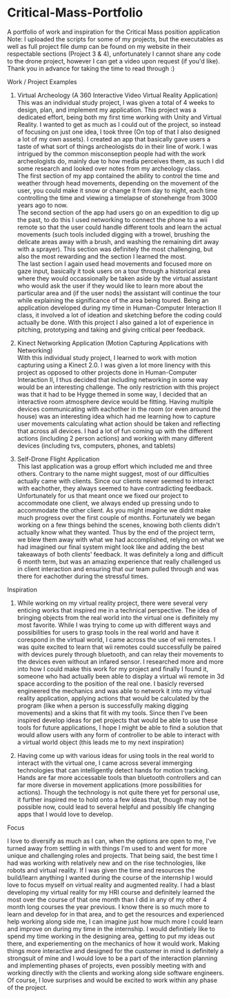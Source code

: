 # Critical-Mass-Portfolio
A portfolio of work and inspiration for the Critical Mass position application
Note: I uploaded the scripts for some of my projects, but the executables as well as full project file dump can be found on my website in their respectable sections (Project 3 & 4), unfortunately I cannot share any code to the drone project, however I can get a video upon request (if you'd like). Thank you in advance for taking the time to read through :)

Work / Project Examples

1. Virtual Archeology (A 360 Interactive Video Virtual Reality Application)<br />
This was an individual study project, I was given a total of 4 weeks to design, plan, and implement my application. This project was a dedicated effort, being both my first time working with Unity and Virtual Reality. I wanted to get as much as I could out of the project, so instead of focusing on just one idea, I took three (On top of that I also designed a lot of my own assets). I created an app that basically gave users a taste of what sort of things archeologists do in their line of work. I was intrigued by the common misconseption people had with the work archeologists do, mainly due to how media perceives them, as such I did some research and looked over notes from my archeology class.<br />
The first section of my app contained the ability to control the time and weather through head movements, depending on the movement of the user, you could make it snow or change it from day to night, each time controlling the time and viewing a timelapse of stonehenge from 3000 years ago to now.<br />
The second section of the app had users go on an expedition to dig up the past, to do this I used networking to connect the phone to a wii remote so that the user could handle different tools and learn the actual movements (such tools included digging with a trowel, brushing the delicate areas away with a brush, and washing the remaining dirt away with a sprayer). This section was definitely the most challenging, but also the most rewarding and the section I learned the most.<br />
The last section I again used head movements and focused more on gaze input, basically it took users on a tour through a historical area where they would occassionally be taken aside by the virtual assistant who would ask the user if they would like to learn more about the particular area and (if the user nods) the assistant will continue the tour while explaining the significance of the area being toured. 
Being an application developed during my time in Human-Computer Interaction II class, it involved a lot of ideation and sketching before the coding could actually be done. With this project I also gained a lot of experience in pitching, prototyping and taking and giving critical peer feedback. 

2. Kinect Networking Application (Motion Capturing Applications with Networking)<br />
With this individual study project, I learned to work with motion capturing using a Kinect 2.0. I was given a lot more linency with this project as opposed to other projects done in Human-Computer Interaction II, I thus decided that including networking in some way would be an interesting challenge. The only restriction with this project was that it had to be Hygge themed in some way, I decided that an interactive room atmosphere device would be fitting. Having multiple devices communicating with eachother in the room (or even around the house) was an interesting idea which had me learning how to capture user movements calculating what action should be taken and reflecting that across all devices. I had a lot of fun coming up with the different actions (including 2 person actions) and working with many different devices (including tvs, computers, phones, and tablets)

3. Self-Drone Flight Application<br />
This last application was a group effort which included me and three others. Contrary to the name might suggest, most of our difficulties actually came with clients. Since our clients never seemed to interact with eachother, they always seemed to have contradicting feedback. Unfortunately for us that meant once we fixed our project to accommodate one client, we always ended up pressing undo to accommodate the other client. As you might imagine we didnt make much progress over the first couple of months. Fortunately we began working on a few things behind the scenes, knowing both clients didn't actually know what they wanted. Thus by the end of the project term, we blew them away with what we had accomplished, relying on what we had imagined our final system might look like and adding the best takeaways of both clients' feedback. It was definitely a long and difficult 6 month term, but was an amazing experience that really challenged us in client interaction and ensuring that our team pulled through and was there for eachother during the stressful times.

Inspiration

1. While working on my virtual reality project, there were several very enticing works that inspired me in a technical perspective. The idea of bringing objects from the real world into the virtual one is definitely my most favorite. While I was trying to come up with different ways and possibilities for users to grasp tools in the real world and have it corespond in the virtual world, I came across the use of wii remotes. I was quite excited to learn that wii remotes could successfully be paired with devices purely through bluetooth, and can relay their movements to the devices even without an infared sensor. I researched more and more into how I could make this work for my project and finally I found it, someone who had actually been able to display a virtual wii remote in 3d space according to the position of the real one. I basicly reversed engineered the mechanics and was able to network it into my virtual reality application, applying actions that would be calculated by the program (like when a person is successfully making digging movements) and a skins that fit with my tools. Since then I've been inspired develop ideas for pet projects that would be able to use these tools for future applications, I hope I might be able to find a solution that would allow users with any form of controller to be able to interact with a virtual world object (this leads me to my next inspiration)

2. Having come up with various ideas for using tools in the real world to interact with the virtual one, I came across several immerging technologies that can intelligently detect hands for motion tracking. Hands are far more accessable tools than bluetooth controllers and can far more diverse in movement applications (more possibilities for actions). Though the technology is not quite there yet for personal use, it further inspired me to hold onto a few ideas that, though may not be possible now, could lead to several helpful and possibly life changing apps that I would love to develop. 
 
Focus

I love to diversify as much as I can, when the options are open to me, I've turned away from settling in with things I'm used to and went for more unique and challenging roles and projects. That being said, the best time I had was working with relatively new and on the rise technologies, like robots and virtual reality. If I was given the time and resources the build/learn anything I wanted during the course of the internship I would love to focus myself on virtual reality and augmented reality. I had a blast developing my virtual reality for my HRI course and definitely learned the most over the course of that one month than I did in any of my other 4 month long courses the year previous. I know there is so much more to learn and develop for in that area, and to get the resources and experienced help working along side me, I can imagine just how much more I could learn and improve on during my time in the internship. I would definitiely like to spend my time working in the designing area, getting to put my ideas out there, and experiementing on the mechanics of how it would work. Making things more interactive and designed for the customer in mind is definitely a strongsuit of mine and I would love to be a part of the interaction planning and implementing phases of projects, even possibly meeting with and working directly with the clients and working along side software engineers. Of course, I love surprises and would be excited to work within any phase of the project.
